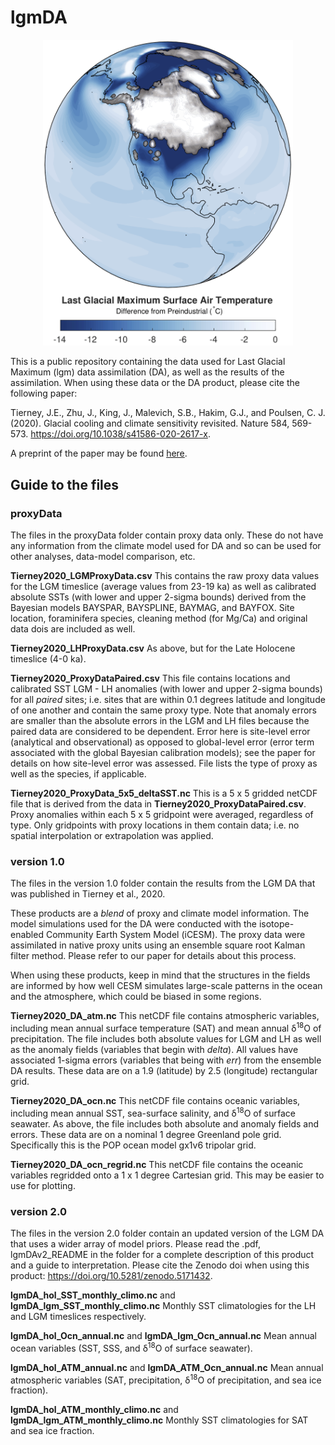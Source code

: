 # lgmDA
<p align="center">
<img src="lgmMap.jpg" alt="Map of the LGM" width="400"/>
</p>

This is a public repository containing the data used for Last Glacial Maximum (lgm) data assimilation (DA), as well as the results of the assimilation. When using these data or the DA product, please cite the following paper:

Tierney, J.E., Zhu, J., King, J., Malevich, S.B., Hakim, G.J., and Poulsen, C. J. (2020). Glacial cooling and climate sensitivity revisited. Nature 584, 569-573. https://doi.org/10.1038/s41586-020-2617-x.

A preprint of the paper may be found [here](https://doi.org/10.31223/osf.io/me5uj).

## Guide to the files

### proxyData

The files in the proxyData folder contain proxy data only. These do not have any information from the climate model used for DA and so can be used for other analyses, data-model comparison, etc.

**Tierney2020_LGMProxyData.csv** This contains the raw proxy data values for the LGM timeslice (average values from 23-19 ka) as well as calibrated absolute SSTs (with lower and upper 2-sigma bounds) derived from the Bayesian models BAYSPAR, BAYSPLINE, BAYMAG, and BAYFOX. Site location, foraminifera species, cleaning method (for Mg/Ca) and original data dois are included as well.

**Tierney2020_LHProxyData.csv** As above, but for the Late Holocene timeslice (4-0 ka).

**Tierney2020_ProxyDataPaired.csv** This file contains locations and calibrated SST LGM - LH anomalies (with lower and upper 2-sigma bounds) for all *paired* sites; i.e. sites that are within 0.1 degrees latitude and longitude of one another and contain the same proxy type. Note that anomaly errors are smaller than the absolute errors in the LGM and LH files because the paired data are considered to be dependent. Error here is site-level error (analytical and observational) as opposed to global-level error (error term associated with the global Bayesian calibration models); see the paper for details on how site-level error was assessed. File lists the type of proxy as well as the species, if applicable.

**Tierney2020_ProxyData_5x5_deltaSST.nc** This is a 5 x 5 gridded netCDF file that is derived from the data in **Tierney2020_ProxyDataPaired.csv**. Proxy anomalies within each 5 x 5 gridpoint were averaged, regardless of type. Only gridpoints with proxy locations in them contain data; i.e. no spatial interpolation or extrapolation was applied.

### version 1.0

The files in the version 1.0 folder contain the results from the LGM DA that was published in Tierney et al., 2020.

These products are a *blend* of proxy and climate model information. The model simulations used for the DA were conducted with the isotope-enabled Community Earth System Model (iCESM). The proxy data were assimilated in native proxy units using an ensemble square root Kalman filter method. Please refer to our paper for details about this process.

When using these products, keep in mind that the structures in the fields are informed by how well CESM simulates large-scale patterns in the ocean and the atmosphere, which could be biased in some regions.

**Tierney2020_DA_atm.nc** This netCDF file contains atmospheric variables, including mean annual surface temperature (SAT) and mean annual &delta;<sup>18</sup>O of precipitation. The file includes both absolute values for LGM and LH as well as the anomaly fields (variables that begin with *delta*). All values have associated 1-sigma errors (variables that being with *err*) from the ensemble DA results. These data are on a 1.9 (latitude) by 2.5 (longitude) rectangular grid.

**Tierney2020_DA_ocn.nc** This netCDF file contains oceanic variables, including mean annual SST, sea-surface salinity, and &delta;<sup>18</sup>O of surface seawater. As above, the file includes both absolute and anomaly fields and errors. These data are on a nominal 1 degree Greenland pole grid. Specifically this is the POP ocean model gx1v6 tripolar grid. 

**Tierney2020_DA_ocn_regrid.nc** This netCDF file contains the oceanic variables regridded onto a 1 x 1 degree Cartesian grid. This may be easier to use for plotting.

### version 2.0

The files in the version 2.0 folder contain an updated version of the LGM DA that uses a wider array of model priors. Please read the .pdf, lgmDAv2_README in the folder for a complete description of this product and a guide to interpretation. Please cite the Zenodo doi when using this product: https://doi.org/10.5281/zenodo.5171432.

**lgmDA_hol_SST_monthly_climo.nc** and **lgmDA_lgm_SST_monthly_climo.nc** Monthly SST climatologies for the LH and LGM timeslices respectively.

**lgmDA_hol_Ocn_annual.nc** and **lgmDA_lgm_Ocn_annual.nc** Mean annual ocean variables (SST, SSS, and &delta;<sup>18</sup>O of surface seawater).

**lgmDA_hol_ATM_annual.nc** and **lgmDA_ATM_Ocn_annual.nc** Mean annual atmospheric variables (SAT, precipitation, &delta;<sup>18</sup>O of precipitation, and sea ice fraction).

**lgmDA_hol_ATM_monthly_climo.nc** and **lgmDA_lgm_ATM_monthly_climo.nc** Monthly SST climatologies for SAT and sea ice fraction.